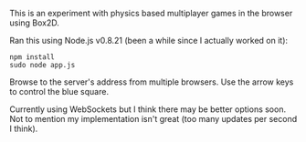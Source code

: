 This is an experiment with physics based multiplayer games in the browser using Box2D.

Ran this using Node.js v0.8.21 (been a while since I actually worked on it):

    npm install
    sudo node app.js

Browse to the server's address from multiple browsers.  Use the arrow keys to control the blue square.

Currently using WebSockets but I think there may be better options soon. Not to mention my implementation isn't great (too many updates per second I think).

